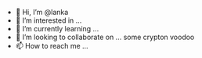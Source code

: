 - 👋 Hi, I’m @lanka
- 👀 I’m interested in ...
- 🌱 I’m currently learning ...
- 💞️ I’m looking to collaborate on ... some crypton voodoo
- 📫 How to reach me ... 

<!---
lankan141/lankan141 is a ✨ special ✨ repository because its `README.md` (this file) appears on your GitHub profile.
You can click the Preview link to take a look at your changes.
--->
